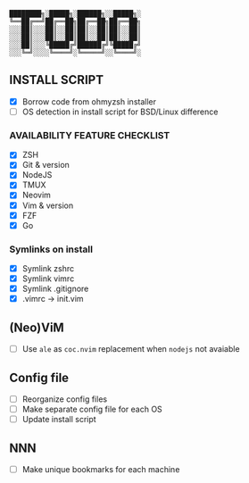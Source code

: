 ```
████████╗░█████╗░██████╗░░█████╗░
╚══██╔══╝██╔══██╗██╔══██╗██╔══██╗
░░░██║░░░██║░░██║██║░░██║██║░░██║
░░░██║░░░██║░░██║██║░░██║██║░░██║
░░░██║░░░╚█████╔╝██████╔╝╚█████╔╝
░░░╚═╝░░░░╚════╝░╚═════╝░░╚════╝░
```

## INSTALL SCRIPT
- [x] Borrow code from ohmyzsh installer
- [ ] OS detection in install script for BSD/Linux difference

### AVAILABILITY FEATURE CHECKLIST
- [x] ZSH
- [x] Git & version
- [x] NodeJS
- [x] TMUX
- [x] Neovim
- [x] Vim & version
- [x] FZF
- [x] Go

### Symlinks on install
- [x] Symlink zshrc
- [x] Symlink vimrc
- [x] Symlink .gitignore
- [x] .vimrc -> init.vim

## (Neo)ViM
- [ ] Use `ale` as `coc.nvim` replacement when `nodejs` not avaiable

## Config file
- [ ] Reorganize config files
- [ ] Make separate config file for each OS
- [ ] Update install script

## NNN
- [ ] Make unique bookmarks for each machine
